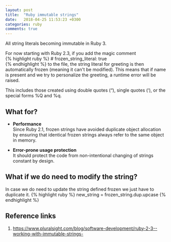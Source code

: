 ```yaml
---
layout: post
title:  "Ruby immutable strings"
date:   2018-04-25 11:53:23 +0300
categories: ruby
comments: true
---
```


All string literals becoming immutable in Ruby 3.  

For now starting with Ruby 2.3, if you add the magic comment   
{% highlight ruby %}
    # frozen_string_literal: true  
{% endhighlight %}
to the file, the string literal for greeting is then automatically frozen 
(meaning it can't be modified). This means that if name is present and we try
to personalize the greeting, a runtime error will be raised.

This includes those created using double quotes (“), single quotes (‘), or the special forms %Q and %q.

## What for?
- **Performance**  
  Since Ruby 2.1, frozen strings have avoided duplicate 
  object allocation by ensuring that identical frozen strings 
  always refer to the same object in memory.  
  
- **Error-prone usage protection**  
  It should protect the code from non-intentional changing of 
  strings constant by design. 

## What if we do need to modify the string?
In case we do need to update the string defined frozen we just have to duplicate it.
{% highlight ruby %}
    new_string = frozen_string.dup.upcase
{% endhighlight %}

    
## Reference links

1. <https://www.pluralsight.com/blog/software-development/ruby-2-3--working-with-immutable-strings->